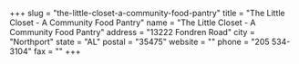+++
slug = "the-little-closet-a-community-food-pantry"
title = "The Little Closet - A Community Food Pantry"
name = "The Little Closet - A Community Food Pantry"
address = "13222 Fondren Road"
city = "Northport"
state = "AL"
postal = "35475"
website = ""
phone = "205 534-3104"
fax = ""
+++
